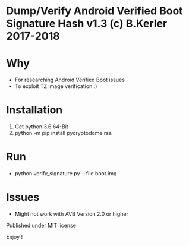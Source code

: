 # Dump/Verify Android Verified Boot Signature Hash v1.3 (c) B.Kerler 2017-2018

Why
===
- For researching Android Verified Boot issues
- To exploit TZ image verification :)
  
Installation
=============
1. Get python 3.6 64-Bit
2. python -m pip install pycryptodome rsa 

Run
===
- python verify_signature.py --file boot.img

Issues
======
- Might not work with AVB Version 2.0 or higher
 
Published under MIT license

Enjoy !